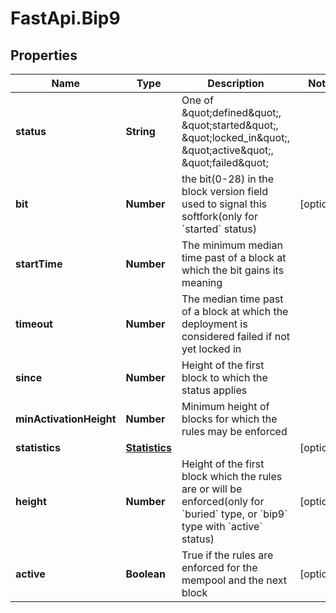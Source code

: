 # FastApi.Bip9

## Properties

Name | Type | Description | Notes
------------ | ------------- | ------------- | -------------
**status** | **String** | One of \&quot;defined\&quot;, \&quot;started\&quot;, \&quot;locked_in\&quot;, \&quot;active\&quot;, \&quot;failed\&quot;  | 
**bit** | **Number** | the bit(0-28) in the block version field used to signal this softfork(only for &#x60;started&#x60; status) | [optional] 
**startTime** | **Number** | The minimum median time past of a block at which the bit gains its meaning | 
**timeout** | **Number** | The median time past of a block at which the deployment is considered failed if not yet locked in | 
**since** | **Number** | Height of the first block to which the status applies | 
**minActivationHeight** | **Number** | Minimum height of blocks for which the rules may be enforced | 
**statistics** | [**Statistics**](Statistics.md) |  | [optional] 
**height** | **Number** | Height of the first block which the rules are or will be enforced(only for &#x60;buried&#x60; type, or &#x60;bip9&#x60; type with &#x60;active&#x60; status) | [optional] 
**active** | **Boolean** | True if the rules are enforced for the mempool and the next block | [optional] 



